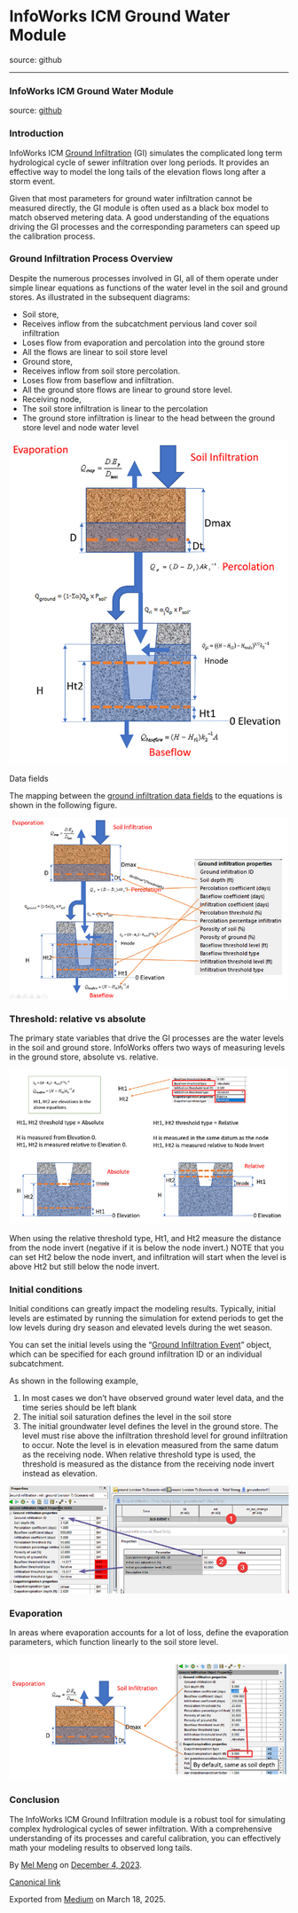 # InfoWorks ICM Ground Water Module

source: github

---

### InfoWorks ICM Ground Water Module

source: [github](https://github.com/mel-meng/hhnote/tree/main/hydraulics/icm_gi)

### Introduction

InfoWorks ICM [Ground Infiltration](https://help.autodesk.com/view/IWICMS/2024/ENU/?guid=GUID-398817F8-D56F-4981-AAE4-2FBFA4616E78) (GI) simulates the complicated long term hydrological cycle of sewer infiltration over long periods. It provides an effective way to model the long tails of the elevation flows long after a storm event.

Given that most parameters for ground water infiltration cannot be measured directly, the GI module is often used as a black box model to match observed metering data. A good understanding of the equations driving the GI processes and the corresponding parameters can speed up the calibration process.

### Ground Infiltration Process Overview

Despite the numerous processes involved in GI, all of them operate under simple linear equations as functions of the water level in the soil and ground stores. As illustrated in the subsequent diagrams:

* Soil store,
* Receives inflow from the subcatchment pervious land cover soil infiltration
* Loses flow from evaporation and percolation into the ground store
* All the flows are linear to soil store level
* Ground store,
* Receives inflow from soil store percolation.
* Loses flow from baseflow and infiltration.
* All the ground store flows are linear to ground store level.
* Receiving node,
* The soil store infiltration is linear to the percolation
* The ground store infiltration is linear to the head between the ground store level and node water level

![](images\0_KMULpXOGCE3oyEqZ.png)

Data fields

The mapping between the [ground infiltration data fields](https://help.autodesk.com/view/IWICMS/2024/ENU/?guid=GUID-151A9385-D673-4C73-A40D-F64CC04FD7FF) to the equations is shown in the following figure.

![](images\0_By2Qzgi5iNoYTvK0.png)

### Threshold: relative vs absolute

The primary state variables that drive the GI processes are the water levels in the soil and ground store. InfoWorks offers two ways of measuring levels in the ground store, absolute vs. relative.

![](images\0_DSkon3U0rDk90vRz.png)

When using the relative threshold type, Ht1, and Ht2 measure the distance from the node invert (negative if it is below the node invert.) NOTE that you can set Ht2 below the node invert, and infiltration will start when the level is above Ht2 but still below the node invert.

### Initial conditions

Initial conditions can greatly impact the modeling results. Typically, initial levels are estimated by running the simulation for extend periods to get the low levels during dry season and elevated levels during the wet season.

You can set the initial levels using the “[Ground Infiltration Event](https://help.autodesk.com/view/IWICMS/2024/ENU/?guid=GUID-397A9119-1A7F-4462-AD8A-11E7573A893F)” object, which can be specified for each ground infiltration ID or an individual subcatchment.

As shown in the following example,

1. In most cases we don’t have observed ground water level data, and the time series should be left blank
2. The initial soil saturation defines the level in the soil store
3. The initial groundwater level defines the level in the ground store. The level must rise above the infiltration threshold level for ground infiltration to occur. Note the level is in elevation measured from the same datum as the receiving node. When relative threshold type is used, the threshold is measured as the distance from the receiving node invert instead as elevation.

![](images\0_uRG58uGoQ7jMLWgS.png)

### Evaporation

In areas where evaporation accounts for a lot of loss, define the evaporation parameters, which function linearly to the soil store level.

![](images\0_5XN_bs6wQZTC_FTI.png)

### Conclusion

The InfoWorks ICM Ground Infiltration module is a robust tool for simulating complex hydrological cycles of sewer infiltration. With a comprehensive understanding of its processes and careful calibration, you can effectively math your modeling results to observed long tails.

By [Mel Meng](https://medium.com/@mel-meng-pe) on [December 4, 2023](https://medium.com/p/d3a9198d0391).

[Canonical link](https://medium.com/@mel-meng-pe/infoworks-icm-ground-water-module-d3a9198d0391)

Exported from [Medium](https://medium.com) on March 18, 2025.